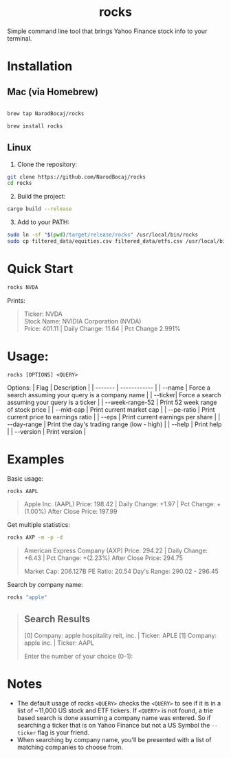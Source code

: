 # <center>rocks</center>
Simple command line tool that brings Yahoo Finance stock info to your terminal. 

# Installation

## Mac (via Homebrew)
```bash

brew tap NarodBocaj/rocks
```
```bash
brew install rocks
```

## Linux
1. Clone the repository:
```bash
git clone https://github.com/NarodBocaj/rocks
cd rocks
```

2. Build the project:
```bash
cargo build --release
```

3. Add to your PATH:
```bash
sudo ln -sf "$(pwd)/target/release/rocks" /usr/local/bin/rocks
sudo cp filtered_data/equities.csv filtered_data/etfs.csv /usr/local/bin/
```

# Quick Start
```bash
rocks NVDA
```  

Prints:   

>Ticker: NVDA  
>Stock Name: NVIDIA Corporation (NVDA)  
>Price: 401.11 | Daily Change: 11.64 | Pct Change 2.991%  

# Usage:
  
```rocks [OPTIONS] <QUERY>```

Options:
| Flag    |  Description |
| ------- | ------------ |
| --name  | Force a search assuming your query is a company name |
| --ticker| Force a search assuming your query is a ticker |
| --week-range-52     | Print 52 week range of stock price |
| --mkt-cap           | Print current market cap |
| --pe-ratio          | Print current price to earnings ratio |
| --eps               | Print current earnings per share |
| --day-range         | Print the day's trading range (low - high) |
| --help              | Print help |
| --version           | Print version |

# Examples

Basic usage:
```bash
rocks AAPL
```

> Apple Inc. (AAPL)
> Price: 198.42  | Daily Change: +1.97  | Pct Change: +(1.00%)
> After Close Price: 197.99

Get multiple statistics:
```bash
rocks AXP -m -p -d
```

> American Express Company (AXP)
> Price: 294.22  | Daily Change: +6.43  | Pct Change: +(2.23%)
> After Close Price: 294.75
> 
> Market Cap: 206.127B
> PE Ratio: 20.54
> Day's Range: 290.02 - 296.45

Search by company name:
```bash
rocks "apple"
```

> Search Results
> -------------
> [0]  Company: apple hospitality reit, inc.             | Ticker: APLE
> [1]  Company: apple inc.                               | Ticker: AAPL
> 
> Enter the number of your choice (0-1):

# Notes
* The default usage of rocks ```<QUERY>``` checks the ```<QUERY>``` to see if it is in a list of ~11,000 US stock and ETF tickers. If ```<QUERY>``` is not found, a trie based search is done assuming a company name was entered. So if searching a ticker that is on Yahoo Finance but not a US Symbol the ```--ticker``` flag is your friend.
* When searching by company name, you'll be presented with a list of matching companies to choose from.